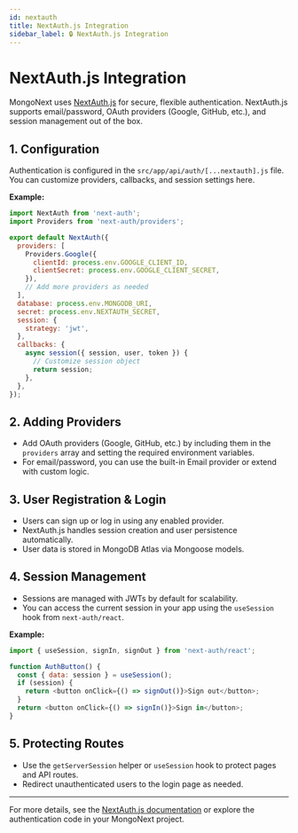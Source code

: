 ```yaml
---
id: nextauth
title: NextAuth.js Integration
sidebar_label: 🔒 NextAuth.js Integration
---
```


# NextAuth.js Integration

MongoNext uses [NextAuth.js](https://next-auth.js.org/) for secure, flexible authentication. NextAuth.js supports email/password, OAuth providers (Google, GitHub, etc.), and session management out of the box.

## 1. Configuration

Authentication is configured in the `src/app/api/auth/[...nextauth].js` file. You can customize providers, callbacks, and session settings here.

**Example:**
```js
import NextAuth from 'next-auth';
import Providers from 'next-auth/providers';

export default NextAuth({
  providers: [
    Providers.Google({
      clientId: process.env.GOOGLE_CLIENT_ID,
      clientSecret: process.env.GOOGLE_CLIENT_SECRET,
    }),
    // Add more providers as needed
  ],
  database: process.env.MONGODB_URI,
  secret: process.env.NEXTAUTH_SECRET,
  session: {
    strategy: 'jwt',
  },
  callbacks: {
    async session({ session, user, token }) {
      // Customize session object
      return session;
    },
  },
});
```

## 2. Adding Providers

- Add OAuth providers (Google, GitHub, etc.) by including them in the `providers` array and setting the required environment variables.
- For email/password, you can use the built-in Email provider or extend with custom logic.

## 3. User Registration & Login

- Users can sign up or log in using any enabled provider.
- NextAuth.js handles session creation and user persistence automatically.
- User data is stored in MongoDB Atlas via Mongoose models.

## 4. Session Management

- Sessions are managed with JWTs by default for scalability.
- You can access the current session in your app using the `useSession` hook from `next-auth/react`.

**Example:**
```js
import { useSession, signIn, signOut } from 'next-auth/react';

function AuthButton() {
  const { data: session } = useSession();
  if (session) {
    return <button onClick={() => signOut()}>Sign out</button>;
  }
  return <button onClick={() => signIn()}>Sign in</button>;
}
```

## 5. Protecting Routes

- Use the `getServerSession` helper or `useSession` hook to protect pages and API routes.
- Redirect unauthenticated users to the login page as needed.

---

For more details, see the [NextAuth.js documentation](https://next-auth.js.org/) or explore the authentication code in your MongoNext project. 